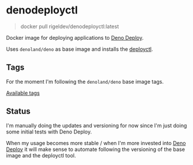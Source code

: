 # denodeployctl

> docker pull rigeldev/denodeployctl:latest

Docker image for deploying applications to [Deno Deploy](https://deno.com/deploy).

Uses `denoland/deno` as base image and installs the [deployctl](https://github.com/denoland/deployctl).

## Tags
For the moment I'm following the `denoland/deno` base image tags.

[Available tags](https://hub.docker.com/r/rigeldev/denodeployctl/tags)

## Status
I'm manually doing the updates and versioning for now since I'm just doing some initial tests with Deno Deploy.

When my usage becomes more stable / when I'm more invested into [Deno Deploy](https://deno.com/deploy) it will make sense to 
automate following the versioning of the base image and the deployctl tool.
